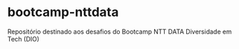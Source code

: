 # bootcamp-nttdata
Repositório destinado aos desafios do Bootcamp NTT DATA Diversidade em Tech (DIO)
